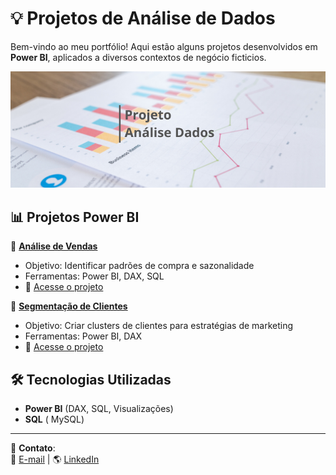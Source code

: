 # 💡 Projetos de Análise de Dados  

Bem-vindo ao meu portfólio! Aqui estão alguns projetos desenvolvidos em **Power BI**, aplicados a diversos contextos de negócio ficticios. 
<p align="center">
  <img src="capa.png" alt="Capa do Portfólio" width="800">
</p>

## 📊 Projetos Power BI  
📌 **[Análise de Vendas](./PowerBI/Projeto_1_Analise_Vendas/)**  
   - Objetivo: Identificar padrões de compra e sazonalidade  
   - Ferramentas: Power BI, DAX, SQL  
   - 🔗 [Acesse o projeto](./PowerBI/Projeto_1_Analise_Vendas/)  

📌 **[Segmentação de Clientes](./PowerBI/Projeto_2_Segmentacao_Clientes/)**  
   - Objetivo: Criar clusters de clientes para estratégias de marketing  
   - Ferramentas: Power BI, DAX  
   - 🔗 [Acesse o projeto](./PowerBI/Projeto_2_Segmentacao_Clientes/)  



## 🛠️ Tecnologias Utilizadas  
- **Power BI** (DAX, SQL, Visualizações)  
- **SQL** ( MySQL)  

---

🚀 **Contato**:  
📧 [E-mail](mailto:seuemail@email.com) | 🌎 [LinkedIn](https://www.linkedin.com/in/alexandra-vidal-2126a248/)  

